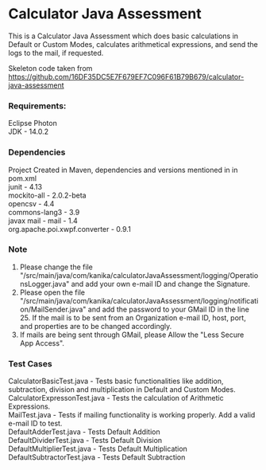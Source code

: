 # Calculator Java Assessment
This is a Calculator Java Assessment which does basic calculations in Default or Custom Modes, calculates arithmetical expressions, and send the logs to the mail, if requested.

Skeleton code taken from https://github.com/16DF35DC5E7F679EF7C096F61B79B679/calculator-java-assessment

### Requirements:
Eclipse Photon <br />
JDK - 14.0.2<br />

### Dependencies
Project Created in Maven, dependencies and versions mentioned in in pom.xml<br />
junit - 4.13<br />
mockito-all - 2.0.2-beta<br />
opencsv - 4.4<br />
commons-lang3 - 3.9<br />
javax mail - mail - 1.4<br />
org.apache.poi.xwpf.converter - 0.9.1<br />

### Note
1. Please change the file "/src/main/java/com/kanika/calculatorJavaAssessment/logging/OperationsLogger.java" and add your own e-mail ID and change the Signature.<br />
2. Please open the file "/src/main/java/com/kanika/calculatorJavaAssessment/logging/notification/MailSender.java" and add the password to your GMail ID in the line 25. If the mail is to be sent from an Organization e-mail ID, host, port, and properties are to be changed accordingly. <br />
3. If mails are being sent through GMail, please Allow the "Less Secure App Access".<br />

### Test Cases
CalculatorBasicTest.java - Tests basic functionalities like addition, subtraction, division and multiplication in Default and Custom Modes.<br />
CalculatorExpressonTest.java - Tests the calculation of Arithmetic Expressions.<br />
MailTest.java - Tests if mailing functionality is working properly. Add a valid e-mail ID to test.<br />
DefaultAdderTest.java - Tests Default Addition<br />
DefaultDividerTest.java - Tests Default Division<br />
DefaultMultiplierTest.java - Tests Default Multiplication<br />
DefaultSubtractorTest.java - Tests Default Subtraction<br />
